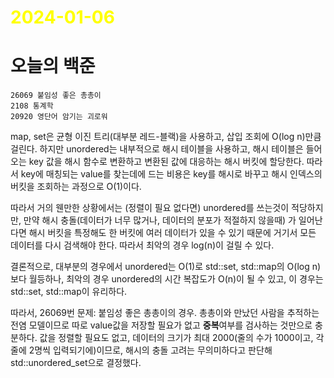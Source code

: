 # <span style="color:yellow">2024-01-06</span>

# 오늘의 백준
```level20
26069 붙임성 좋은 총총이
2108 통계학
20920 영단어 암기는 괴로워
```

map, set은 균형 이진 트리(대부분 레드-블랙)을 사용하고, 삽입 조회에 O(log n)만큼 걸린다.
하지만 unordered는 내부적으로 해시 테이블을 사용하고, 해시 테이블은 들어오는 key 값을 해시 함수로 변환하고 변환된 값에 대응하는 해시 버킷에 할당한다. 따라서 key에 매칭되는 value를 찾는데에 드는 비용은 key를 해시로 바꾸고 해시 인덱스의 버킷을 조회하는 과정으로 O(1)이다.

따라서 거의 웬만한 상황에서는 (정렬이 필요 없다면) unordered를 쓰는것이 적당하지만, 만약 해시 충돌(데이터가 너무 많거나, 데이터의 분포가 적절하지 않을때) 가 일어난다면 해시 버킷을 특정해도 한 버킷에 여러 데이터가 있을 수 있기 때문에 거기서 모든 데이터를 다시 검색해야 한다. 따라서 최악의 경우 log(n)이 걸릴 수 있다.

결론적으로, 대부분의 경우에서 unordered는 O(1)로 std::set, std::map의 O(log n)보다 월등하나, 최악의 경우 unordered의 시간 복잡도가 O(n)이 될 수 있고, 이 경우는 std::set, std::map이 유리하다.

따라서, 26069번 문제: 붙임성 좋은 총총이의 경우. 총총이와 만났던 사람을 추적하는 전염 모델이므로 따로 value값을 저장할 필요가 없고 **중복**여부를 검사하는 것만으로 충분하다.
값을 정렬할 필요도 없고, 데이터의 크기가 최대 2000(줄의 수가 1000이고, 각 줄에 2명씩 입력되기에)이므로, 해시의 충돌 고려는 무의미하다고 판단해 std::unordered_set으로 결정했다.

